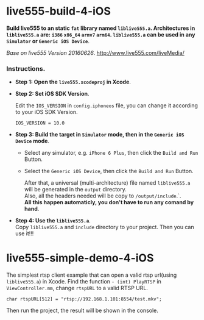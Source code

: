 # live555-build-4-iOS	
  **Build live555 to an static `fat` library named `liblive555.a`. Architectures in `liblive555.a` are: `i386` `x86_64` `armv7` `arm64`. `liblive555.a` can be used in any `Simulator` or `Generic iOS Device`**.
    
  *Base on live555 Version 20160626*. http://www.live555.com/liveMedia/
  
### Instructions.  
  
  - **Step 1: Open the `live555.xcodeproj` in Xcode**.

  - **Step 2: Set iOS SDK Version**.  
    
    Edit the `IOS_VERSION` in `config.iphoneos` file, you can change it according to your iOS SDK Version.  
    ```
    IOS_VERSION = 10.0
    ```

  - **Step 3: Build the target in `Simulator` mode, then in the `Generic iOS Device` mode**.  
    - Select any simulator, e.g. `iPhone 6 Plus`, then click the `Build and Run` Button.
    - Select the `Generic iOS Device`, then click the `Build and Run` Button.
    
      After that, a universal (multi-architecture) file named `liblive555.a` will be generated in the `output` directory.  
      Also, all the headers needed will be copy to `/output/include`.`.     
      **All this happen automaticly, you don't have to run any comand by hand**.    
  
  - **Step 4: Use the `liblive555.a`**.  
    Copy `liblive555.a` and `include` directory to your project.
    Then you can use it!!!

# live555-simple-demo-4-iOS

  The simplest rtsp client example that can open a valid rtsp url(using `liblive555.a`) in Xcode.
  Find the function `- (int) PlayRTSP` in `ViewController.mm`, change `rtspURL` to a valid RTSP URL.  
  ```
  char rtspURL[512] = "rtsp://192.168.1.101:8554/test.mkv";
  ```
  Then run the project, the result will be shown in the console.
  


